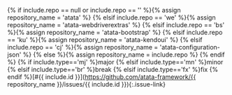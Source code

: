 {% if include.repo == null or include.repo == '' %}{% assign repository_name = 'atata' %}
{% elsif include.repo == 'we' %}{% assign repository_name = 'atata-webdriverextras' %}
{% elsif include.repo == 'bs' %}{% assign repository_name = 'atata-bootstrap' %}
{% elsif include.repo == 'ku' %}{% assign repository_name = 'atata-kendoui' %}
{% elsif include.repo == 'cj' %}{% assign repository_name = 'atata-configuration-json' %}
{% else %}{% assign repository_name = include.repo %}
{% endif %}
{% if include.type=='mj' %}<span class="label label-primary label-issue-type">major</span>
{% elsif include.type=='mn' %}<span class="label label-info label-issue-type">minor</span>
{% elsif include.type=='br' %}<span class="label label-danger label-issue-type" title="breaking change">break</span>
{% elsif include.type=='fx' %}<span class="label label-success label-issue-type">fix</span> {% endif %}[#{{ include.id }}](https://github.com/atata-framework/{{ repository_name }}/issues/{{ include.id }}){:.issue-link}